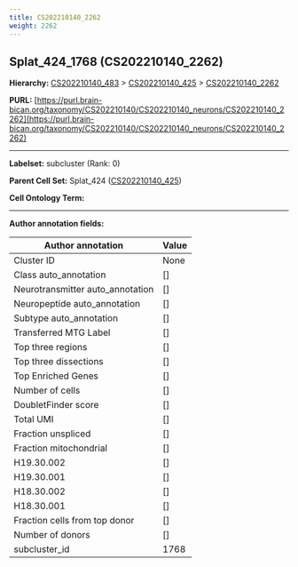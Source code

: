 ```yaml
---
title: CS202210140_2262
weight: 2262
---
```

## Splat_424_1768 (CS202210140_2262)
<b>Hierarchy: </b>
[CS202210140_483](../CS202210140_483) >
[CS202210140_425](../CS202210140_425) >
[CS202210140_2262](../CS202210140_2262)

**PURL:** [https://purl.brain-bican.org/taxonomy/CS202210140/CS202210140_neurons/CS202210140_2262](https://purl.brain-bican.org/taxonomy/CS202210140/CS202210140_neurons/CS202210140_2262)

---


**Labelset:** subcluster (Rank: 0)

**Parent Cell Set:** Splat_424 ([CS202210140_425](../CS202210140_425))



**Cell Ontology Term:** 

[MARKER GENES.]: #


---

[TRANSFERRED ANNOTATIONS.]: #


[AUTHOR ANNOTATION FIELDS.]: #


**Author annotation fields:**

| Author annotation | Value |
|-------------------|-------|
|Cluster ID|None|
|Class auto_annotation|[]|
|Neurotransmitter auto_annotation|[]|
|Neuropeptide auto_annotation|[]|
|Subtype auto_annotation|[]|
|Transferred MTG Label|[]|
|Top three regions|[]|
|Top three dissections|[]|
|Top Enriched Genes|[]|
|Number of cells|[]|
|DoubletFinder score|[]|
|Total UMI|[]|
|Fraction unspliced|[]|
|Fraction mitochondrial|[]|
|H19.30.002|[]|
|H19.30.001|[]|
|H18.30.002|[]|
|H18.30.001|[]|
|Fraction cells from top donor|[]|
|Number of donors|[]|
|subcluster_id|1768|
